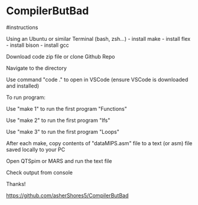 # CompilerButBad

#instructions

Using an Ubuntu or similar Terminal (bash, zsh...)
    - install make 
    - install flex
    - install bison
    - install gcc

Download code zip file or clone Github Repo

Navigate to the directory

Use command "code ." to open in VSCode (ensure VSCode is downloaded and installed)

To run program:

Use "make 1" to run the first program "Functions"

Use "make 2" to run the first program "Ifs"

Use "make 3" to run the first program "Loops"

After each make, copy contents of "dataMIPS.asm" file to a text (or asm) file saved locally to your PC

Open QTSpim or MARS and run the text file

Check output from console

Thanks!

https://github.com/asherShores5/CompilerButBad